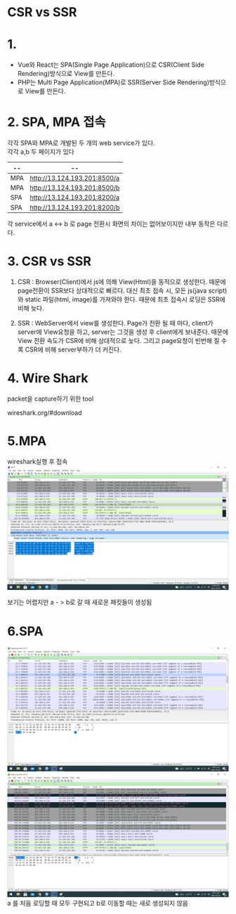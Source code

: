 # CSR vs SSR

# 1.

- Vue와 React는 SPA(Single Page Application)으로 CSR(Client Side Rendering)방식으로 View를 만든다.
- PHP는 Multi Page Application(MPA)로 SSR(Server Side Rendering)방식으로 View를 만든다.

# 2. SPA, MPA 접속

각각 SPA와 MPA로 개발된 두 개의 web service가 있다.  
각각 a,b 두 페이지가 있다

| --  | --                           |
| --- | ---------------------------- |
| MPA | http://13.124.193.201:8500/a |
| MPA | http://13.124.193.201:8500/b |
| SPA | http://13.124.193.201:8200/a |
| SPA | http://13.124.193.201:8200/b |

각 service에서 a <-> b 로 page 전환시 화면의 차이는 없어보이지만 내부 동작은 다르다.

# 3. CSR vs SSR

1. CSR : Browser(Client)에서 js에 의해 View(Html)을 동적으로 생성한다. 때문에 page전환이 SSR보다 상대적으로 빠르다. 대신 최초 접속 시, 모든 js(java script)와 static 파일(html, image)를 가져와야 한다. 때문에 최초 접속시 로딩은 SSR에 비해 늦다.

2. SSR : WebServer에서 view를 생성한다. Page가 전환 될 때 마다, client가 server에 View요청을 하고, server는 그것을 생성 후 client에게 보내준다. 때문에 View 전환 속도가 CSR에 비해 상대적으로 늦다. 그리고 page요청이 빈번해 질 수록 CSR에 비해 server부하가 더 커진다.

# 4. Wire Shark

packet을 capture하기 위한 tool

wireshark.org/#download

# 5.MPA

wireshark실행 후 접속
![image](img/MPA.png)

보기는 어렵지만
a - > b로 갈 때 새로운 패킷들이 생성됨

# 6.SPA

![image](img/SPA1.png)
![image](img/SPA2.png)
a 를 처음 로딩할 때 모두 구현되고
b로 이동할 때는 새로 생성되지 않음
